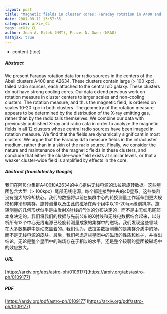 ```yaml
---
layout: post
title: "Magnetic fields in cluster cores: Faraday rotation in A400 and A2634"
date: 2001-09-11 13:57:55
categories: arXiv_CL
tags: arXiv_CL
author: Jean A. Eilek (NMT), Frazer N. Owen (NRAO)
mathjax: true
---
```


* content
{:toc}

##### Abstract
We present Faraday rotation data for radio sources in the centers of the Abell clusters A400 and A2634. These clusters contain large (> 100 kpc), tailed radio sources, each attached to the central cD galaxy. These clusters do not have strong cooling cores. Our data extend previous work on rotation measure in cluster centers to larger scales and non-cooling clusters. The rotation measure, and thus the magnetic field, is ordered on scales 10-20 kpc in both clusters. The geometry of the rotation measure appears to be determined by the distribution of the X-ray emitting gas, rather than by the radio tails themselves. We combine our data with previously published X-ray and radio data in order to analyze the magnetic fields in all 12 clusters whose central radio sources have been imaged in rotation measure. We find that the fields are dynamically significant in most clusters. We argue that the Faraday data measure fields in the intracluster medium, rather than in a skin of the radio source. Finally, we consider the nature and maintenance of the magnetic fields in these clusters, and conclude that either the cluster-wide field exists at similar levels, or that a weaker cluster-wide field is amplified by effects in the core.

##### Abstract (translated by Google)
我们在阿贝尔集群A400和A2634的中心提供无线电源的法拉第旋转数据。这些星团包含大型（> 100kpc）尾部无线电源，每个都连接到中央的cD星系。这些集群没有强大的冷却核心。我们的数据将以前在集群中心的轮换测量工作延伸到更大规模和非冷却集群。旋转测量以及由此的磁场在两个组中以10-20kpc级别排序。旋转测量的几何形状似乎是由发射X射线的气体的分布决定的，而不是由无线电尾部本身决定的。我们将我们的数据与先前公布的X射线和无线电数据结合起来，以分析所有12个中心无线电源已经旋转测量成像的集群中的磁场。我们发现这些领域在大多数集群中是动态显着的。我们认为，法拉第数据测量的是集群介质中的场，而不是无线电源的皮肤。最后，我们考虑这些星团中的磁场的性质和维护，并得出结论，无论是整个星团中的磁场存在于相似的水平，还是整个较弱的星团被磁场中的效应放大。

##### URL
[https://arxiv.org/abs/astro-ph/0109177](https://arxiv.org/abs/astro-ph/0109177)

##### PDF
[https://arxiv.org/pdf/astro-ph/0109177](https://arxiv.org/pdf/astro-ph/0109177)

